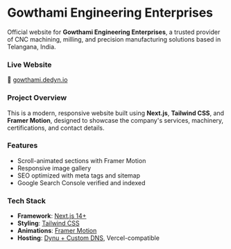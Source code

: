 # Gowthami Engineering Enterprises

Official website for **Gowthami Engineering Enterprises**, a trusted provider of CNC machining, milling, and precision manufacturing solutions based in Telangana, India.

### Live Website
🔗 [gowthami.dedyn.io](https://gowtami.dedyn.io)

### Project Overview

This is a modern, responsive website built using **Next.js**, **Tailwind CSS**, and **Framer Motion**, designed to showcase the company's services, machinery, certifications, and contact details.

### Features

- Scroll-animated sections with Framer Motion
- Responsive image gallery
- SEO optimized with meta tags and sitemap
- Google Search Console verified and indexed

### Tech Stack

- **Framework**: [Next.js 14+](https://nextjs.org/)
- **Styling**: [Tailwind CSS](https://tailwindcss.com/)
- **Animations**: [Framer Motion](https://www.framer.com/motion/)
- **Hosting**: [Dynu + Custom DNS](https://www.dynu.com/), Vercel-compatible
